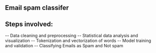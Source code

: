 ## Email spam classifer 

##  Steps involved:

-- Data cleaning and preprocessing
-- Statistical data analysis and visualization 
-- Tokenization and vectorization of words
-- Model training and validation
-- Classifying Emails as Spam and Not spam
